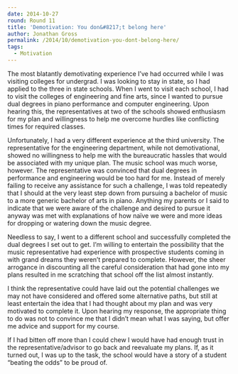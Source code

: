 ```yaml
---
date: 2014-10-27
round: Round 11
title: 'Demotivation: You don&#8217;t belong here'
author: Jonathan Gross
permalink: /2014/10/demotivation-you-dont-belong-here/
tags:
  - Motivation
---
```

The most blatantly demotivating experience I&#8217;ve had occurred while I was visiting colleges for undergrad. I was looking to stay in state, so I had applied to the three in state schools. When I went to visit each school, I had to visit the colleges of engineering and fine arts, since I wanted to pursue dual degrees in piano performance and computer engineering. Upon hearing this, the representatives at two of the schools showed enthusiasm for my plan and willingness to help me overcome hurdles like conflicting times for required classes.

Unfortunately, I had a very different experience at the third university. The representative for the engineering department, while not demotivational, showed no willingness to help me with the bureaucratic hassles that would be associated with my unique plan. The music school was much worse, however. The representative was convinced that dual degrees in performance and engineering would be too hard for me. Instead of merely failing to receive any assistance for such a challenge, I was told repeatedly that I should at the very least step down from pursuing a bachelor of music to a more generic bachelor of arts in piano. Anything my parents or I said to indicate that we were aware of the challenge and desired to pursue it anyway was met with explanations of how naïve we were and more ideas for dropping or watering down the music degree.

Needless to say, I went to a different school and successfully completed the dual degrees I set out to get. I&#8217;m willing to entertain the possibility that the music representative had experience with prospective students coming in with grand dreams they weren&#8217;t prepared to complete. However, the sheer arrogance in discounting all the careful consideration that had gone into my plans resulted in me scratching that school off the list almost instantly.

I think the representative could have laid out the potential challenges we may not have considered and offered some alternative paths, but still at least entertain the idea that I had thought about my plan and was very motivated to complete it. Upon hearing my response, the appropriate thing to do was not to convince me that I didn&#8217;t mean what I was saying, but offer me advice and support for my course.

If I had bitten off more than I could chew I would have had enough trust in the representative/advisor to go back and reevaluate my plans. If, as it turned out, I was up to the task, the school would have a story of a student &#8220;beating the odds&#8221; to be proud of.
